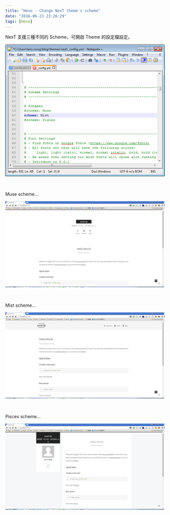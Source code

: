 ```yaml
---
title: "Hexo - Change NexT theme's scheme"
date: "2016-06-23 23:26:29"
tags: [Hexo]
---
```



NexT 支援三種不同的 Scheme，可開啟 Theme 的設定檔設定。  

<!-- More -->

![1.png](1.png)

<br/>


Muse scheme...   

![2.png](2.png)

<br/>


Mist scheme...  

![3.png](3.png)

<br/>


Pisces scheme...  

![4.png](4.png)

<br/>
